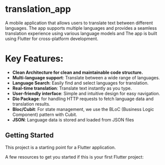 # translation_app

A mobile application that allows users to translate text between different languages. The app supports multiple languages and provides a seamless translation experience using various language models and The app is built using Flutter for cross-platform development.


# Key Features:
- **Clean Architecture for clean and maintainable code structure.**
- **Multi-language support**: Translate between a wide range of languages.
- **Language Search**: Easily find and select languages for translation.
- **Real-time translation**: Translate text instantly as you type.
- **User-friendly interface**: Simple and intuitive design for easy navigation.
- **Dio Package**: for handling HTTP requests to fetch language data and translation results.
- **Bloc/Cubit**: For state management, we use the BLoC (Business Logic Component) pattern with Cubit.
- **JSON**: Language data is stored and loaded from JSON files



## Getting Started

This project is a starting point for a Flutter application.

A few resources to get you started if this is your first Flutter project:


